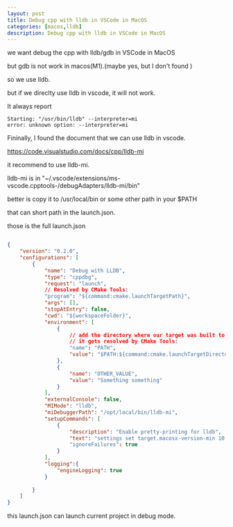 ```yaml
---
layout: post
title: Debug cpp with lldb in VSCode in MacOS
categories: [macos,lldb]
description: Debug cpp with lldb in VSCode in MacOS
---
```


we want debug the cpp with lldb/gdb in VSCode in MacOS


but gdb is not work in macos(M1).(maybe yes, but I don't found )

so we use lldb.

<!--more-->

but if we direclty use lldb in vscode, it will not work. 

It always report 

```
Starting: "/usr/bin/lldb" --interpreter=mi
error: unknown option: --interpreter=mi
```


Fininally, I found the document that we can use lldb in vscode.

https://code.visualstudio.com/docs/cpp/lldb-mi

it recommend to use lldb-mi.

lldb-mi is in "~/.vscode/extensions/ms-vscode.cpptools-<version>/debugAdapters/lldb-mi/bin"

better is copy it to /usr/local/bin or some other path in your $PATH

that can short path in the launch.json.


those is the full launch.json

```json

{
    "version": "0.2.0",
    "configurations": [
        {
            "name": "Debug with LLDB",
            "type": "cppdbg",
            "request": "launch",
            // Resolved by CMake Tools:
            "program": "${command:cmake.launchTargetPath}",
            "args": [],
            "stopAtEntry": false,
            "cwd": "${workspaceFolder}",
            "environment": [
                {
                    // add the directory where our target was built to the PATHs
                    // it gets resolved by CMake Tools:
                    "name": "PATH",
                    "value": "$PATH:${command:cmake.launchTargetDirectory}"
                },
                {
                    "name": "OTHER_VALUE",
                    "value": "Something something"
                }
            ],
            "externalConsole": false,
            "MIMode": "lldb",
            "miDebuggerPath": "/opt/local/bin/lldb-mi",
            "setupCommands": [
                {
                    "description": "Enable pretty-printing for lldb",
                    "text": "settings set target.macosx-version-min 10.15",  // Optional: Set macOS version
                    "ignoreFailures": true
                }
            ],
            "logging":{
                "engineLogging": true
            }
            
        }
    ]
}

```



this launch.json can launch current project in debug mode.